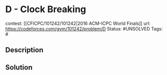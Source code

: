 # D - Clock Breaking

contest: [[CFICPC/101242/101242|2016 ACM-ICPC World Finals]]
url: https://codeforces.com/gym/101242/problem/D
Status: #UNSOLVED
Tags: #

## Description

## Solution

